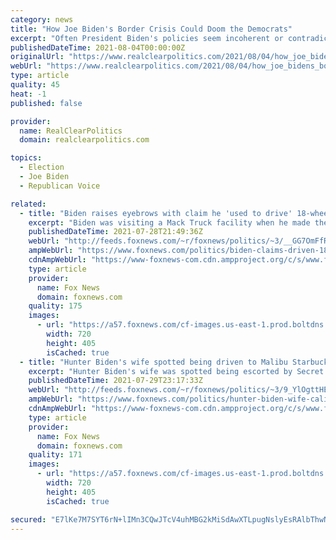 ```yaml
---
category: news
title: "How Joe Biden's Border Crisis Could Doom the Democrats"
excerpt: "Often President Biden's policies seem incoherent or contradictory, but nowhere are the consequences clearer than immigration. Many Americans may have welcomed the end of Trump's incendiary comments about undocumented newcomers,"
publishedDateTime: 2021-08-04T00:00:00Z
originalUrl: "https://www.realclearpolitics.com/2021/08/04/how_joe_bidens_border_crisis_could_doom_the_democrats_548656.html#!"
webUrl: "https://www.realclearpolitics.com/2021/08/04/how_joe_bidens_border_crisis_could_doom_the_democrats_548656.html#!"
type: article
quality: 45
heat: -1
published: false

provider:
  name: RealClearPolitics
  domain: realclearpolitics.com

topics:
  - Election
  - Joe Biden
  - Republican Voice

related:
  - title: "Biden raises eyebrows with claim he 'used to drive' 18-wheeler truck"
    excerpt: "Biden was visiting a Mack Truck facility when he made the claim to have driven the massive trucks before, which require a special kind of license to drive."
    publishedDateTime: 2021-07-28T21:49:36Z
    webUrl: "http://feeds.foxnews.com/~r/foxnews/politics/~3/__GG7OmFfRY/biden-claims-driven-18-wheeler"
    ampWebUrl: "https://www.foxnews.com/politics/biden-claims-driven-18-wheeler.amp"
    cdnAmpWebUrl: "https://www-foxnews-com.cdn.ampproject.org/c/s/www.foxnews.com/politics/biden-claims-driven-18-wheeler.amp"
    type: article
    provider:
      name: Fox News
      domain: foxnews.com
    quality: 175
    images:
      - url: "https://a57.foxnews.com/cf-images.us-east-1.prod.boltdns.net/v1/static/694940094001/4892feea-b073-48a9-ac6c-9f133f490441/7dab1738-1e17-4551-ac6b-7269df7c35d3/1280x720/match/720/405/image.jpg?ve=1&tl=1"
        width: 720
        height: 405
        isCached: true
  - title: "Hunter Biden's wife spotted being driven to Malibu Starbucks by Secret Service"
    excerpt: "Hunter Biden's wife was spotted being escorted by Secret Service agents on a Malibu, California coffee run Tuesday."
    publishedDateTime: 2021-07-29T23:17:33Z
    webUrl: "http://feeds.foxnews.com/~r/foxnews/politics/~3/9_YlOgttHE0/hunter-biden-wife-california-starbucks"
    ampWebUrl: "https://www.foxnews.com/politics/hunter-biden-wife-california-starbucks.amp"
    cdnAmpWebUrl: "https://www-foxnews-com.cdn.ampproject.org/c/s/www.foxnews.com/politics/hunter-biden-wife-california-starbucks.amp"
    type: article
    provider:
      name: Fox News
      domain: foxnews.com
    quality: 171
    images:
      - url: "https://a57.foxnews.com/cf-images.us-east-1.prod.boltdns.net/v1/static/694940094001/70f20720-b113-46f4-aeeb-94c446c51ebc/9a0c7538-6812-4e5f-87e6-ca7d546022d5/1280x720/match/720/405/image.jpg?ve=1&tl=1"
        width: 720
        height: 405
        isCached: true

secured: "E7lKe7M7SYT6rN+lIMn3CQwJTcV4uhMBG2kMiSdAwXTLpugNslyEsRAlbThwNL7NNtTnvJ2UWnqAYFVhHlTk99dPmJSQYCokViHnnHbRAZL3RgdSibqZ+Hbxk/3AnVOIqt3FZGuqocokFdM+TD1R6W0KtbyWjXM5/CaJ1am40YEYXngJOHQxbsCvgDLRKo7GrbGVZQfgdaXTTZdNrXwchBm1idz/q2YKpjrnxuOXhvyxGs09ySCnWwSNAtE5Fk3Kbc+GHjSppYKWHBexNOGHMi9DT9ETt4vm4RYW5I1aLPhUm/5kHaK78GTfvNKVadou9faTdrAoPWx5GY/3s1qEOEHAYulfpMDlqzRH1F052BU=;xqukfWz8kA8OJrEkm8ic+Q=="
---
```


